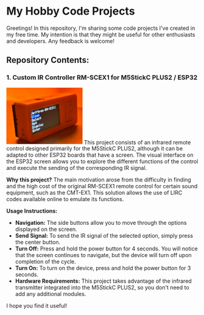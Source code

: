 # My Hobby Code Projects

Greetings\! In this repository, I'm sharing some code projects I've created in my free time. My intention is that they might be useful for other enthusiasts and developers. Any feedback is welcome\!

## Repository Contents:

### 1. Custom IR Controller RM-SCEX1 for M5StickC PLUS2 / ESP32
<img src="https://github.com/0ctopvs/Jefftronic/blob/main/IR%20Controller%20RM-SCEX1%20-%20M5StickC%20PLUS2%20ESP3/image.png?raw=true" width="200">
This project consists of an infrared remote control designed primarily for the M5StickC PLUS2, although it can be adapted to other ESP32 boards that have a screen. The visual interface on the ESP32 screen allows you to explore the different functions of the control and execute the sending of the corresponding IR signal.

**Why this project?** The main motivation arose from the difficulty in finding and the high cost of the original RM-SCEX1 remote control for certain sound equipment, such as the CMT-EX1. This solution allows the use of LIRC codes available online to emulate its functions.

**Usage Instructions:**

* **Navigation:** The side buttons allow you to move through the options displayed on the screen.
* **Send Signal:** To send the IR signal of the selected option, simply press the center button.
* **Turn Off:** Press and hold the power button for 4 seconds. You will notice that the screen continues to navigate, but the device will turn off upon completion of the cycle.
* **Turn On:** To turn on the device, press and hold the power button for 3 seconds.
* **Hardware Requirements:** This project takes advantage of the infrared transmitter integrated into the M5StickC PLUS2, so you don't need to add any additional modules.

I hope you find it useful\!
